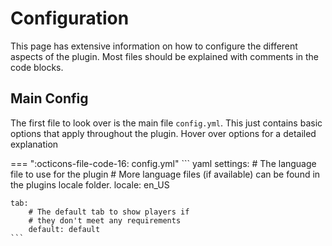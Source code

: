 # Configuration
This page has extensive information on how to configure the different aspects of the plugin. Most
files should be explained with comments in the code blocks.

## Main Config
The first file to look over is the main file `config.yml`. This just contains basic options
that apply throughout the plugin. Hover over options for a detailed explanation

=== ":octicons-file-code-16: config.yml"
    ``` yaml
    settings:
        # The language file to use for the plugin
        # More language files (if available) can be found in the plugins locale folder.
        locale: en_US

    tab:
        # The default tab to show players if
        # they don't meet any requirements
        default: default
    ```

